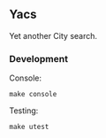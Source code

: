 ## Yacs

Yet another City search.

### Development

Console:
```
make console
```

Testing:
```
make utest
```
